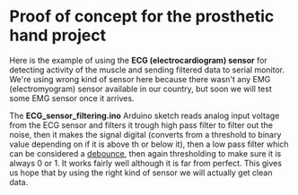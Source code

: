 # Proof of concept for the prosthetic hand project

Here is the example of using the **ECG (electrocardiogram) sensor** for detecting activity of the muscle and sending filtered data to serial monitor. We're using wrong kind of sensor here because there wasn't any EMG (electromyogram) sensor available in our country, but soon we will test some EMG sensor once it arrives.

The **ECG_sensor_filtering.ino** Arduino sketch reads analog input voltage from the ECG sensor and filters it trough high pass filter to filter out the noise, then it makes the signal digital (converts from a threshold to binary value depending on if it is above th or below it), then a low pass filter which can be considered a [debounce](https://en.wikipedia.org/wiki/Switch#Contact_bounce), then again thresholding to make sure it is always 0 or 1. It works fairly well although it is far from perfect. This gives us hope that by using the right kind of sensor we will actually get clean data.
